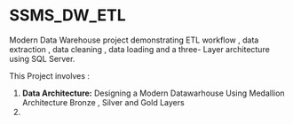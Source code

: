 # SSMS_DW_ETL
Modern Data Warehouse project demonstrating ETL workflow , data extraction , data cleaning , data loading and a three- Layer architecture using SQL Server.

This Project involves :

1) **Data Architecture:** Designing a Modern Datawarhouse Using Medallion Architecture Bronze , Silver and Gold Layers
2) 
